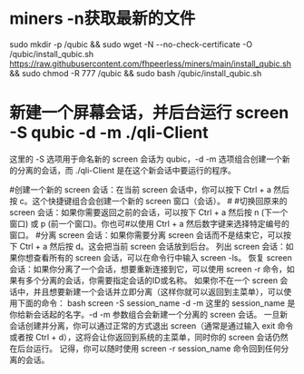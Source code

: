 # miners -n获取最新的文件
sudo mkdir -p /qubic && sudo wget -N --no-check-certificate -O /qubic/install_qubic.sh https://raw.githubusercontent.com/fhpeerless/miners/main/install_qubic.sh && sudo chmod -R 777 /qubic && sudo bash /qubic/install_qubic.sh

# 新建一个屏幕会话，并后台运行 screen -S qubic -d -m ./qli-Client
这里的 -S 选项用于命名新的 screen 会话为 qubic，-d -m 选项组合创建一个新的分离的会话，而 ./qli-Client 是在这个新会话中要运行的程序。


#创建一个新的 screen 会话：在当前 screen 会话中，你可以按下 Ctrl + a 然后按 c。这个快捷键组合会创建一个新的 screen 窗口（会话）。 #
#切换回原来的 screen 会话：如果你需要返回之前的会话，可以按下 Ctrl + a 然后按 n (下一个窗口) 或 p (前一个窗口)。你也可#以使用 Ctrl + a 然后数字键来选择特定编号的窗口。
#分离 screen 会话：如果你需要分离 screen 会话而不是结束它，可以按下 Ctrl + a 然后按 d。这会把当前 screen 会话放到后台。
列出 screen 会话：如果你想查看所有的 screen 会话，可以在命令行中输入 screen -ls。
恢复 screen 会话：如果你分离了一个会话，想要重新连接到它，可以使用 screen -r 命令，如果有多个分离的会话，你需要指定会话的ID或名称。
如果你不在一个 screen 会话中，并且想要新建一个会话并立即分离（这样你就可以返回到主菜单），可以使用下面的命令：
bash
screen -S session_name -d -m
这里的 session_name 是你给新会话起的名字。-d -m 参数组合会新建一个分离的 screen 会话。
一旦新会话创建并分离，你可以通过正常的方式退出 screen（通常是通过输入 exit 命令或者按 Ctrl + d），这将会让你返回到系统的主菜单，同时你的 screen 会话仍然在后台运行。
记得，你可以随时使用 screen -r session_name 命令回到任何分离的会话。

